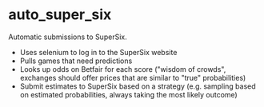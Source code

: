 # auto_super_six

Automatic submissions to SuperSix.

* Uses selenium to log in to the SuperSix website
* Pulls games that need predictions
* Looks up odds on Betfair for each score ("wisdom of crowds", exchanges should offer prices that are similar to "true" probabilities)
* Submit estimates to SuperSix based on a strategy (e.g. sampling based on estimated probabilities, always taking the most likely outcome)

